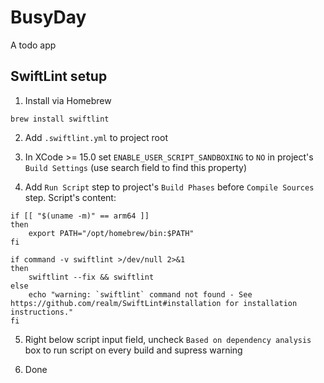 # BusyDay

A todo app

## SwiftLint setup

1. Install via Homebrew

```shell
brew install swiftlint
```

2. Add `.swiftlint.yml` to project root

3. In XCode >= 15.0 set `ENABLE_USER_SCRIPT_SANDBOXING` to `NO` in project's `Build Settings` (use search field to find this property)

4. Add `Run Script` step to project's `Build Phases` before `Compile Sources` step. Script's content:

```shell
if [[ "$(uname -m)" == arm64 ]]
then
    export PATH="/opt/homebrew/bin:$PATH"
fi

if command -v swiftlint >/dev/null 2>&1
then
    swiftlint --fix && swiftlint
else
    echo "warning: `swiftlint` command not found - See https://github.com/realm/SwiftLint#installation for installation instructions."
fi
```

5. Right below script input field, uncheck `Based on dependency analysis` box to run script on every build and supress warning

6. Done
